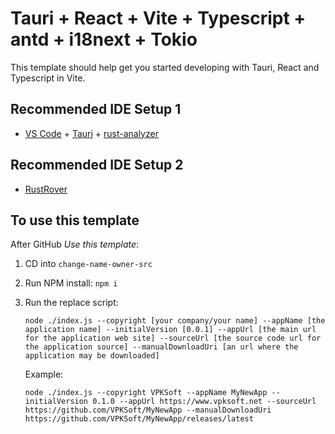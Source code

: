 # Tauri + React + Vite + Typescript + antd + i18next + Tokio

This template should help get you started developing with Tauri, React and Typescript in Vite.

## Recommended IDE Setup 1

- [VS Code](https://code.visualstudio.com/) + [Tauri](https://marketplace.visualstudio.com/items?itemName=tauri-apps.tauri-vscode) + [rust-analyzer](https://marketplace.visualstudio.com/items?itemName=rust-lang.rust-analyzer)

## Recommended IDE Setup 2

- [RustRover](https://www.jetbrains.com/rust/)

## To use this template
After GitHub *Use this template*:
1. CD into `change-name-owner-src`
2. Run NPM install: `npm i`
3. Run the replace script:

   `node ./index.js --copyright [your company/your name] --appName [the application name] --initialVersion [0.0.1] --appUrl [the main url for the application web site] --sourceUrl [the source code url for the application source] --manualDownloadUri [an url where the application may be downloaded]`

   Example:
   
   `node ./index.js --copyright VPKSoft --appName MyNewApp --initialVersion 0.1.0 --appUrl https://www.vpksoft.net --sourceUrl https://github.com/VPKSoft/MyNewApp --manualDownloadUri https://github.com/VPKSoft/MyNewApp/releases/latest` 
